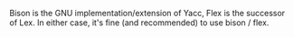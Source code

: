 Bison is the GNU implementation/extension of Yacc, Flex is the successor of Lex. In either case, it's fine (and recommended) to use bison / flex.
